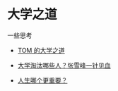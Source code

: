 # 大学之道

一些思考

- [TOM 的大学之道](https://feg065jhge.feishu.cn/wiki/wikcnlUOnzUPzQ2ZlRY9TtxPhob)
- [大学淘汰哪些人？张雪峰一针见血](https://www.bilibili.com/video/BV1ew41177cc)

- [​人生哪个更重要？](https://mp.weixin.qq.com/s/r7O1sn2GKDDv5iHuDQA77g)
